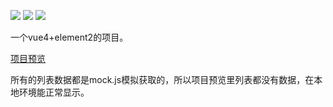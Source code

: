 [![](https://img.shields.io/badge/vue--cli-~4.4.0-brightgreen.svg)](https://github.com/vuejs/vue)
[![](https://img.shields.io/badge/element--ui-^2.13.2-blue.svg)](https://github.com/ElemeFE/element)
![](https://img.shields.io/badge/author-lmc-orange.svg)

一个vue4+element2的项目。

[项目预览](https://lmc-2020.github.io/vue-project/pages/index.html)

所有的列表数据都是mock.js模拟获取的，所以项目预览里列表都没有数据，在本地环境能正常显示。
